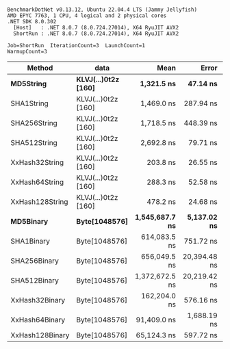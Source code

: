 ```

BenchmarkDotNet v0.13.12, Ubuntu 22.04.4 LTS (Jammy Jellyfish)
AMD EPYC 7763, 1 CPU, 4 logical and 2 physical cores
.NET SDK 8.0.302
  [Host]   : .NET 8.0.7 (8.0.724.27014), X64 RyuJIT AVX2
  ShortRun : .NET 8.0.7 (8.0.724.27014), X64 RyuJIT AVX2

Job=ShortRun  IterationCount=3  LaunchCount=1  
WarmupCount=3  

```
| Method          | data                | Mean           | Error        | StdDev      | Min            | Max            | Gen0   | Allocated |
|---------------- |-------------------- |---------------:|-------------:|------------:|---------------:|---------------:|-------:|----------:|
| **MD5String**       | **KLVJ(...)0t2z [160]** |     **1,321.5 ns** |     **47.14 ns** |     **2.58 ns** |     **1,319.4 ns** |     **1,324.4 ns** | **0.0134** |    **1128 B** |
| SHA1String      | KLVJ(...)0t2z [160] |     1,469.0 ns |    287.94 ns |    15.78 ns |     1,458.2 ns |     1,487.1 ns | 0.0153 |    1416 B |
| SHA256String    | KLVJ(...)0t2z [160] |     1,718.5 ns |    448.39 ns |    24.58 ns |     1,704.0 ns |     1,746.8 ns | 0.0210 |    1856 B |
| SHA512String    | KLVJ(...)0t2z [160] |     2,692.8 ns |     79.71 ns |     4.37 ns |     2,688.2 ns |     2,696.9 ns | 0.0381 |    3240 B |
| XxHash32String  | KLVJ(...)0t2z [160] |       203.8 ns |     26.55 ns |     1.46 ns |       202.9 ns |       205.5 ns | 0.0069 |     584 B |
| XxHash64String  | KLVJ(...)0t2z [160] |       288.3 ns |     52.58 ns |     2.88 ns |       285.3 ns |       291.1 ns | 0.0086 |     728 B |
| XxHash128String | KLVJ(...)0t2z [160] |       478.2 ns |     24.68 ns |     1.35 ns |       476.7 ns |       479.1 ns | 0.0134 |    1128 B |
| **MD5Binary**       | **Byte[1048576]**       | **1,545,687.7 ns** |  **5,137.02 ns** |   **281.58 ns** | **1,545,379.1 ns** | **1,545,930.6 ns** |      **-** |      **41 B** |
| SHA1Binary      | Byte[1048576]       |   614,083.5 ns |    751.72 ns |    41.20 ns |   614,046.5 ns |   614,127.9 ns |      - |      49 B |
| SHA256Binary    | Byte[1048576]       |   656,049.5 ns | 20,394.48 ns | 1,117.89 ns |   655,018.9 ns |   657,237.9 ns |      - |      57 B |
| SHA512Binary    | Byte[1048576]       | 1,372,672.5 ns | 20,219.42 ns | 1,108.29 ns | 1,371,571.9 ns | 1,373,788.3 ns |      - |      89 B |
| XxHash32Binary  | Byte[1048576]       |   162,204.0 ns |    576.16 ns |    31.58 ns |   162,169.0 ns |   162,230.5 ns |      - |      32 B |
| XxHash64Binary  | Byte[1048576]       |    91,409.0 ns |  1,688.19 ns |    92.54 ns |    91,336.9 ns |    91,513.4 ns |      - |      32 B |
| XxHash128Binary | Byte[1048576]       |    65,124.3 ns |    597.72 ns |    32.76 ns |    65,090.1 ns |    65,155.4 ns |      - |      40 B |
